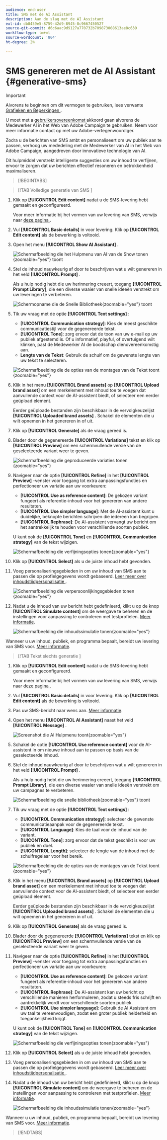 ```yaml
---
audience: end-user
title: SMS met de AI Assistant
description: Aan de slag met de AI Assistant
exl-id: db0459e5-8759-42d9-8945-8c9667450527
source-git-commit: d6c6aac9d9127a770732b709873008613ae8c639
workflow-type: tm+mt
source-wordcount: '804'
ht-degree: 2%

---
```


# SMS genereren met de AI Assistant {#generative-sms}

>[!IMPORTANT]
>
>Alvorens te beginnen om dit vermogen te gebruiken, lees verwante [ Grafieken en Beperkingen ](generative-gs.md#generative-guardrails).
></br>
>
>U moet met a [ gebruikersovereenkomst ](https://www.adobe.com/legal/licenses-terms/adobe-dx-gen-ai-user-guidelines.html) akkoord gaan alvorens de Medewerker AI in het Web van Adobe Campaign te gebruiken. Neem voor meer informatie contact op met uw Adobe-vertegenwoordiger.

Zodra u de berichten van SMS ambt en personaliseert om uw publiek aan te passen, verhoog uw mededeling met de Medewerker van AI in het Web van Adobe Campaign, aangedreven door innovatieve technologie van AI.

Dit hulpmiddel verstrekt intelligente suggesties om uw inhoud te verfijnen, ervoor te zorgen dat uw berichten effectief resoneren en betrokkenheid maximaliseren.

>[!BEGINTABS]

>[!TAB  Volledige generatie van SMS ]

1. Klik op **[!UICONTROL Edit content]** nadat u de SMS-levering hebt gemaakt en geconfigureerd.

   Voor meer informatie bij het vormen van uw levering van SMS, verwijs naar [ deze pagina ](../sms/create-sms.md).

1. Vul **[!UICONTROL Basic details]** in voor levering. Klik op **[!UICONTROL Edit content]** als de bewerking is voltooid.

1. Open het menu **[!UICONTROL Show AI Assistant]** .

   ![ Schermafbeelding die het Hulpmenu van AI van de Show tonen ](assets/sms-genai-1.png){zoomable="yes"} toont

1. Stel de inhoud nauwkeurig af door te beschrijven wat u wilt genereren in het veld **[!UICONTROL Prompt]** .

   Als u hulp nodig hebt die uw herinnering creeert, toegang **[!UICONTROL Prompt Library]**, die een diverse waaier van snelle ideeën verstrekt om uw leveringen te verbeteren.

   ![ Schermopname die de Snelle Bibliotheek ](assets/sms-genai-2.png){zoomable="yes"} toont

1. Tik uw vraag met de optie **[!UICONTROL Text settings]** :

   * **[!UICONTROL Communication strategy]**: Kies de meest geschikte communicatiestijl voor de gegenereerde tekst.
   * **[!UICONTROL Tone]**: zorg ervoor dat de toon van uw e-mail op uw publiek afgestemd is. Of u informatief, playful, of overtuigend wilt klinken, past de Medewerker AI de boodschap dienovereenkomstig aan.
   * **Lengte van de Tekst**: Gebruik de schuif om de gewenste lengte van uw tekst te selecteren.

   ![ Schermafbeelding die de opties van de montages van de Tekst toont ](assets/sms-genai-3.png){zoomable="yes"}

1. Klik in het menu **[!UICONTROL Brand assets]** op **[!UICONTROL Upload brand asset]** om een merkelement met inhoud toe te voegen dat aanvullende context voor de AI-assistent biedt, of selecteer een eerder geüpload element.

   Eerder geüploade bestanden zijn beschikbaar in de vervolgkeuzelijst **[!UICONTROL Uploaded brand assets]** . Schakel de elementen die u wilt opnemen in het genereren in of uit.

1. Klik op **[!UICONTROL Generate]** als de vraag gereed is.

1. Blader door de gegenereerde **[!UICONTROL Variations]** tekst en klik op **[!UICONTROL Preview]** om een schermvullende versie van de geselecteerde variant weer te geven.

   ![ Schermafbeelding die geproduceerde variaties tonen ](assets/sms-genai-4.png){zoomable="yes"}

1. Navigeer naar de optie **[!UICONTROL Refine]** in het **[!UICONTROL Preview]** -venster voor toegang tot extra aanpassingsfuncties en perfectioneer uw variatie aan uw voorkeuren:

   * **[!UICONTROL Use as reference content]**: De gekozen variant fungeert als referentie-inhoud voor het genereren van andere resultaten.
   * **[!UICONTROL Use simpler language]**: Met de AI-assistent kunt u duidelijke, beknopte berichten schrijven die iedereen kan begrijpen.
   * **[!UICONTROL Rephrase]**: De AI-assistent vervangt uw bericht om het aantrekkelijk te houden voor verschillende soorten publiek.

   U kunt ook de **[!UICONTROL Tone]** en **[!UICONTROL Communication strategy]** van de tekst wijzigen.

   ![ Schermafbeelding die verfijningsopties tonen ](assets/sms-genai-5.png){zoomable="yes"}

1. Klik op **[!UICONTROL Select]** als u de juiste inhoud hebt gevonden.

1. Voeg personaliseringsgebieden in om uw inhoud van SMS aan te passen die op profielgegevens wordt gebaseerd. [ Leer meer over inhoudstijdpersonalisatie ](../personalization/personalize.md).

   ![ Schermafbeelding die verpersoonlijkingsgebieden tonen ](assets/sms-genai-5.png){zoomable="yes"}

1. Nadat u de inhoud van uw bericht hebt gedefinieerd, klikt u op de knop **[!UICONTROL Simulate content]** om de weergave te beheren en de instellingen voor aanpassing te controleren met testprofielen. [Meer informatie](../preview-test/preview-content.md).

   ![ Schermafbeelding die inhoudssimulatie tonen ](assets/sms-genai-6.png){zoomable="yes"}

Wanneer u uw inhoud, publiek, en programma bepaalt, bereidt uw levering van SMS voor. [Meer informatie](../monitor/prepare-send.md).

>[!TAB  Tekst slechts generatie ]

1. Klik op **[!UICONTROL Edit content]** nadat u de SMS-levering hebt gemaakt en geconfigureerd.

   Voor meer informatie bij het vormen van uw levering van SMS, verwijs naar [ deze pagina ](../sms/create-sms.md).

1. Vul **[!UICONTROL Basic details]** in voor levering. Klik op **[!UICONTROL Edit content]** als de bewerking is voltooid.

1. Pas uw SMS-bericht naar wens aan. [Meer informatie](../sms/content-sms.md).

1. Open het menu **[!UICONTROL AI Assistant]** naast het veld **[!UICONTROL Message]** .

   ![ Screenshot die AI Hulpmenu toont ](assets/sms-text-1.png){zoomable="yes"}

1. Schakel de optie **[!UICONTROL Use reference content]** voor de AI-assistent in om nieuwe inhoud aan te passen op basis van de geselecteerde inhoud.

1. Stel de inhoud nauwkeurig af door te beschrijven wat u wilt genereren in het veld **[!UICONTROL Prompt]** .

   Als u hulp nodig hebt die uw herinnering creeert, toegang **[!UICONTROL Prompt Library]**, die een diverse waaier van snelle ideeën verstrekt om uw campagnes te verbeteren.

   ![ Schermafbeelding die snelle bibliotheek ](assets/sms-text-2.png){zoomable="yes"} toont

1. Tik uw vraag met de optie **[!UICONTROL Text settings]** :

   * **[!UICONTROL Communication strategy]**: selecteer de gewenste communicatieaanpak voor de gegenereerde tekst.
   * **[!UICONTROL Language]**: Kies de taal voor de inhoud van de variant.
   * **[!UICONTROL Tone]**: zorg ervoor dat de tekst geschikt is voor uw publiek en doel.
   * **[!UICONTROL Length]**: selecteer de lengte van de inhoud met de schuifregelaar voor het bereik.

   ![ Schermafbeelding die de opties van de montages van de Tekst toont ](assets/sms-text-3.png){zoomable="yes"}

1. Klik in het menu **[!UICONTROL Brand assets]** op **[!UICONTROL Upload brand asset]** om een merkelement met inhoud toe te voegen dat aanvullende context voor de AI-assistent biedt, of selecteer een eerder geüpload element.

   Eerder geüploade bestanden zijn beschikbaar in de vervolgkeuzelijst **[!UICONTROL Uploaded brand assets]** . Schakel de elementen die u wilt opnemen in het genereren in of uit.

1. Klik op **[!UICONTROL Generate]** als de vraag gereed is.

1. Blader door de gegenereerde **[!UICONTROL Variations]** tekst en klik op **[!UICONTROL Preview]** om een schermvullende versie van de geselecteerde variant weer te geven.

1. Navigeer naar de optie **[!UICONTROL Refine]** in het **[!UICONTROL Preview]** -venster voor toegang tot extra aanpassingsfuncties en perfectioneer uw variatie aan uw voorkeuren:

   * **[!UICONTROL Use as reference content]**: De gekozen variant fungeert als referentie-inhoud voor het genereren van andere resultaten.
   * **[!UICONTROL Rephrase]**: De AI-assistent kan uw bericht op verschillende manieren herformuleren, zodat u steeds fris schrijft en aantrekkelijk wordt voor verschillende soorten publiek.
   * **[!UICONTROL Use simpler language]**: Gebruik de AI Assistant om uw taal te vereenvoudigen, zodat een groter publiek helderheid en toegankelijkheid krijgt.

   U kunt ook de **[!UICONTROL Tone]** en **[!UICONTROL Communication strategy]** van de tekst wijzigen.

   ![ Schermafbeelding die verfijningsopties tonen ](assets/sms-text-4.png){zoomable="yes"}

1. Klik op **[!UICONTROL Select]** als u de juiste inhoud hebt gevonden.

1. Voeg personaliseringsgebieden in om uw inhoud van SMS aan te passen die op profielgegevens wordt gebaseerd. [ Leer meer over inhoudstijdpersonalisatie ](../personalization/personalize.md).

1. Nadat u de inhoud van uw bericht hebt gedefinieerd, klikt u op de knop **[!UICONTROL Simulate content]** om de weergave te beheren en de instellingen voor aanpassing te controleren met testprofielen. [Meer informatie](../preview-test/preview-content.md).

   ![ Schermafbeelding die inhoudssimulatie tonen ](assets/sms-text-5.png){zoomable="yes"}

Wanneer u uw inhoud, publiek, en programma bepaalt, bereidt uw levering van SMS voor. [Meer informatie](../monitor/prepare-send.md).

>[!ENDTABS]